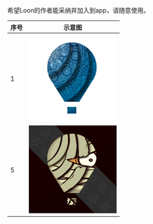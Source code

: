 希望Loon的作者能采纳并加入到app，请随意使用。

|  序号   | 示意图  |
|  ----  | ----  |
| 1  | <img src="https://raw.githubusercontent.com/RainyMoment/Loon/main/Images/Icon_Bluewheel.png" width="200" height="200" alt="Icon_Bluewheel"/> || 2  | <img src="https://raw.githubusercontent.com/RainyMoment/Loon/main/Images/Icon_Clover.png" width="200" height="200" alt="Icon_Clover"/>|| 3  | <img src="https://raw.githubusercontent.com/RainyMoment/Loon/main/Images/Icon_GoldenSnowflake.png" width="200" height="200" alt="Icon_GoldenSnowflake"/>|| 4  | <img src="https://raw.githubusercontent.com/RainyMoment/Loon/main/Images/Icon_Goldwave.png" width="200" height="200" alt="Icon_Goldwave"/>|
| 5  | <img src="https://raw.githubusercontent.com/RainyMoment/Loon/main/Images/Icon_Halloween.png" width="200" height="200" alt="Icon_Halloween"/>|

